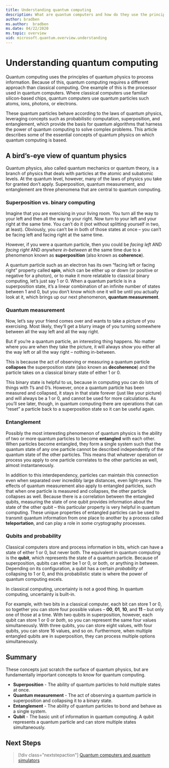 ```yaml
---
title: Understanding quantum computing
description: What are quantum computers and how do they use the principles of quantum physics?
author: bradben
ms.author:  bradben
ms.date: 04/22/2020
ms.topic: overview
uid: microsoft.quantum.overview.understanding
---
```


# Understanding quantum computing

Quantum computing uses the principles of quantum physics to process information. Because of this, quantum computing requires a different approach than classical computing.  One example of this is the processor used in quantum computers.  Where classical computers use familiar silicon-based chips, quantum computers use quantum particles such atoms, ions, photons, or electrons.  

These quantum particles behave according to the laws of quantum physics, leveraging concepts such as probabilistic computation, superposition, and entanglement, which provide the basis for quantum algorithms that harness the power of quantum computing to solve complex problems. This article describes some of the essential concepts of quantum physics on which quantum computing is based.

## A bird’s-eye view of quantum physics
Quantum physics, also called quantum mechanics or quantum theory, is a branch of physics that deals with particles at the atomic and subatomic levels. At the quantum level, however, many of the laws of physics you take for granted don’t apply. Superposition, quantum measurement, and entanglement are three phenomena that are central to quantum computing.  

### Superposition vs. binary computing

Imagine that you are exercising in your living room. You turn all the way to your left and then all the way to your right. Now turn to your left and your right at the same time. You can’t do it (not without splitting yourself in two, at least).  Obviously, you can’t be in both of those states at once – you can’t be facing left and facing right at the same time.

However, if you were a quantum particle, then you could be *facing left* AND *facing right* AND *anywhere in-between* at the same time due to a phenomenon known as **superposition** (also known as **coherence**).

A quantum particle such as an electron has its own “facing left or facing right” property called **spin**, which can be either up or down (or positive or negative for a photon), or to make it more relatable to classical binary computing, let’s just say 1 or 0. When a quantum particle is in a superposition state, it’s a linear combination of an infinite number of states between 1 and 0, but you don’t know which one it will be until you actually look at it, which brings up our next phenomenon, **quantum measurement**.

### Quantum measurement

Now, let’s say your friend comes over and wants to take a picture of you exercising. Most likely, they’ll get a blurry image of you turning somewhere between all the way left and all the way right.

But if you’re a quantum particle, an interesting thing happens. No matter where you are when they take the picture, it will always show you either all the way left or all the way right – nothing in-between.

This is because the act of observing or measuring a quantum particle **collapses** the superposition state (also known as **decoherence**) and the particle takes on a classical binary state of either 1 or 0.

This binary state is helpful to us, because in computing you can do lots of things with 1’s and 0’s. However, once a quantum particle has been measured and collapsed, it stays in that state forever (just like your picture) and will always be a 1 or 0, and cannot be used for more calculations. As you’ll see later, though, in quantum computing there are operations that can “reset” a particle back to a superposition state so it can be useful again.

### Entanglement

Possibly the most interesting phenomenon of quantum physics is the ability of two or more quantum particles to become **entangled** with each other. When particles become entangled, they form a single system such that the quantum state of any one particle cannot be described independently of the quantum state of the other particles. This means that whatever operation or process you apply to one particle correlates to the other particles as well, almost instantaneously.

In addition to this interdependency, particles can maintain this connection even when separated over incredibly large distances, even light-years. The effects of quantum measurement also apply to entangled particles, such that when one particle is measured and collapses, the other particle collapses as well. Because there is a correlation between the entangled qubits, measuring the state of one qubit provides information about the state of the other qubit – this particular property is very helpful in quantum computing. These unique properties of entangled particles can be used to transmit quantum information from one place to another by a process called **teleportation**, and can play a role in some cryptography processes.

### Qubits and probability

Classical computers store and process information in bits, which can have a state of either 1 or 0, but never both. The equivalent in quantum computing is the **qubit**, which represents the state of a quantum particle. Because of superposition, qubits can either be 1 or 0, or both, or anything in between. Depending on its configuration, a qubit has a certain *probability* of collapsing to 1 or 0, and this probabilistic state is where the power of quantum computing excels.

In classical computing, uncertainty is not a good thing. In quantum computing, uncertainty is built-in.

For example, with two bits in a classical computer, each bit can store 1 or 0, so together you can store four possible values – **00**, **01**, **10**, and **11** – but only one of those at a time. With two qubits in superposition, however, each qubit can store 1 or 0 or *both*, so you can represent the same four values simultaneously. With three qubits, you can store eight values, with four qubits, you can store 16 values, and so on. Furthermore, when multiple entangled qubits are in superposition, they can process multiple options simultaneously.

## Summary

These concepts just scratch the surface of quantum physics, but are fundamentally important concepts to know for quantum computing.

- **Superposition** - The ability of quantum particles to hold multiple states at once.
- **Quantum measurement** - The act of observing a quantum particle in superposition and collapsing it to a binary state.
- **Entanglement** - The ability of quantum particles to bond and behave as a single system.
- **Qubit** - The basic unit of information in quantum computing. A qubit represents a quantum particle and can store multiple states simultaneously.

## Next Steps

> [!div class="nextstepaction"]
> [Quantum computers and quantum simulators](xref:microsoft.quantum.overview.simulators)